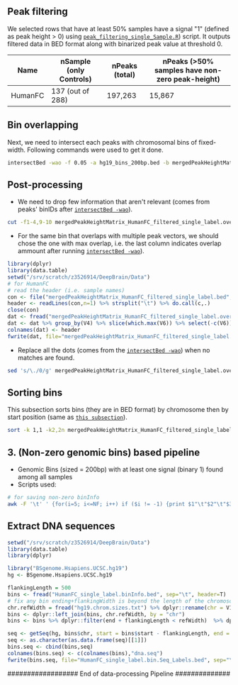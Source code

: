 ## Peak filtering
We selected rows that have at least 50% samples have a signal "1" (defined as peak height > 0) using [```peak_filtering_single_Sample.R```](https://github.com/Akmazad/deepPsych/blob/master/Data%20Processing/Psychencode_June2019/Single%20Label-based%20exp/peak_filtering_single_Sample.R)) script. It outputs filtered data in BED format along with binarized peak value at threshold 0.

|Name|nSample (only Controls)|nPeaks (total)| nPeaks (>50% samples have non-zero peak-height) |
|---|---|---|---|
|HumanFC|137 (out of 288)|197,263|15,867|

## Bin overlapping
Next, we need to intersect each peaks with chromosomal bins of fixed-width. Following commands were used to get it done.

```sh
intersectBed -wao -f 0.05 -a hg19_bins_200bp.bed -b mergedPeakHeightMatrix_HumanFC_filtered_single_label.bed > mergedPeakHeightMatrix_HumanFC_filtered_single_label.overlaps.bed
```

## Post-processing
- We need to drop few information that aren't relevant (comes from peaks' binIDs after [```intersectBed -wao```](https://bedtools.readthedocs.io/en/latest/content/tools/intersect.html)).
```sh
cut -f1-4,9-10 mergedPeakHeightMatrix_HumanFC_filtered_single_label.overlaps.bed > mergedPeakHeightMatrix_HumanFC_filtered_single_label.overlaps.dropped.bed
```

- For the same bin that overlaps with multiple peak vectors, we should chose the one with max overlap, i.e. the last column indicates overlap ammount after running [```intersectBed -wao```](https://bedtools.readthedocs.io/en/latest/content/tools/intersect.html)).

```r
library(dplyr)
library(data.table)
setwd("/srv/scratch/z3526914/DeepBrain/Data")
# for HumanFC
# read the header (i.e. sample names)
con <- file("mergedPeakHeightMatrix_HumanFC_filtered_single_label.bed","r")
header <- readLines(con,n=1) %>% strsplit("\t") %>% do.call(c,.)
close(con)
dat <- fread("mergedPeakHeightMatrix_HumanFC_filtered_single_label.overlaps.dropped.bed", sep="\t", header=F)
dat <- dat %>% group_by(V4) %>% slice(which.max(V6)) %>% select(-c(V6))
colnames(dat) <- header
fwrite(dat, file="mergedPeakHeightMatrix_HumanFC_filtered_single_label.overlaps.dropped.filtered.bed", sep="\t")

```

- Replace all the dots (comes from the [```intersectBed -wao```](https://bedtools.readthedocs.io/en/latest/content/tools/intersect.html)) when no matches are found.
```sh
sed 's/\./0/g' mergedPeakHeightMatrix_HumanFC_filtered_single_label.overlaps.dropped.filtered.bed > mergedPeakHeightMatrix_HumanFC_filtered_single_label.overlaps.dropped.fixed.filtered.bed
```

## Sorting bins
This subsection sorts bins (they are in BED format) by chromosome then by start position (same as [```this subsection```](https://github.com/Akmazad/deepBrain/blob/master/Data%20Processing/README.md#28-sorting-bins)).
```sh
sort -k 1,1 -k2,2n mergedPeakHeightMatrix_HumanFC_filtered_single_label.overlaps.dropped.fixed.filtered.bed > mergedPeakHeightMatrix_HumanFC_filtered_single_label.overlaps.dropped.fixed.filtered.sorted.bed
```

## 3. (Non-zero genomic bins) based pipeline
- Genomic Bins (sized = 200bp) with at least one signal (binary 1) found among all samples
- Scripts used:
```sh
# for saving non-zero binInfo
awk -F '\t' ' {for(i=5; i<=NF; i++) if ($i != -1) {print $1"\t"$2"\t"$3"\t"$4"\t"$5; break;} }' mergedPeakHeightMatrix_HumanFC_filtered_single_label.overlaps.dropped.fixed.filtered.sorted.bed > HumanFC_single_label_nonZero.binInfo.bed
```

## Extract DNA sequences
```r
setwd("/srv/scratch/z3526914/DeepBrain/Data")
library(data.table)
library(dplyr)

library("BSgenome.Hsapiens.UCSC.hg19")
hg <- BSgenome.Hsapiens.UCSC.hg19

flankingLength = 500
bins <- fread("HumanFC_single_label.binInfo.bed", sep="\t", header=T)
# fix any bin ending+flankingWidth is beyond the length of the chromosome
chr.refWidth = fread("hg19.chrom.sizes.txt") %>% dplyr::rename(chr = V1, refWidth = V2)
bins <- dplyr::left_join(bins, chr.refWidth, by = "chr")
bins <- bins %>% dplyr::filter(end + flankingLength < refWidth)  %>% dplyr::select(-refWidth)

seq <- getSeq(hg, bins$chr, start = bins$start - flankingLength, end = bins$end + flankingLength)
seq <- as.character(as.data.frame(seq)[[1]])
bins.seq <- cbind(bins,seq)
colnames(bins.seq) <- c(colnames(bins),"dna.seq")
fwrite(bins.seq, file="HumanFC_single_label.bin.Seq_Labels.bed", sep="\t", row.names=F, quote=F)
```

################## End of data-processing Pipeline ##############



